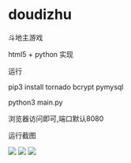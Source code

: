 # doudizhu
斗地主游戏

html5 + python 实现

运行

pip3 install tornado bcrypt pymysql

python3 main.py

浏览器访问即可,端口默认8080

运行截图

![](https://raw.githubusercontent.com/mailgyc/doudizhu/master/screenshot/a.png)
![](https://raw.githubusercontent.com/mailgyc/doudizhu/master/screenshot/c.png)
![](https://raw.githubusercontent.com/mailgyc/doudizhu/master/screenshot/d.png)